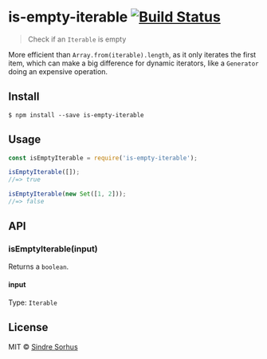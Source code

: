 # is-empty-iterable [![Build Status](https://travis-ci.org/sindresorhus/is-empty-iterable.svg?branch=master)](https://travis-ci.org/sindresorhus/is-empty-iterable)

> Check if an `Iterable` is empty

More efficient than `Array.from(iterable).length`, as it only iterates the first item, which can make a big difference for dynamic iterators, like a `Generator` doing an expensive operation.


## Install

```
$ npm install --save is-empty-iterable
```


## Usage

```js
const isEmptyIterable = require('is-empty-iterable');

isEmptyIterable([]);
//=> true

isEmptyIterable(new Set([1, 2]));
//=> false
```


## API

### isEmptyIterable(input)

Returns a `boolean`.

#### input

Type: `Iterable`


## License

MIT © [Sindre Sorhus](https://sindresorhus.com)
